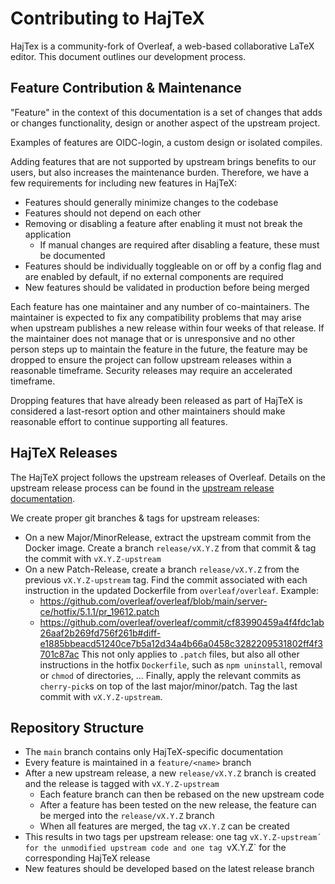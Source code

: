 # Contributing to HajTeX

HajTex is a community-fork of Overleaf, a web-based collaborative LaTeX editor.
This document outlines our development process.

## Feature Contribution & Maintenance

"Feature" in the context of this documentation is a set of changes that adds or changes functionality,
design or another aspect of the upstream project.

Examples of features are OIDC-login, a custom design or isolated compiles.

Adding features that are not supported by upstream brings benefits to our users, but also increases
the maintenance burden.
Therefore, we have a few requirements for including new features in HajTeX:

- Features should generally minimize changes to the codebase
- Features should not depend on each other
- Removing or disabling a feature after enabling it must not break the application
  - If manual changes are required after disabling a feature, these must be documented
- Features should be individually toggleable on or off by a config flag and are enabled by default, if no external components are required
- New features should be validated in production before being merged

Each feature has one maintainer and any number of co-maintainers.
The maintainer is expected to fix any compatibility problems that may arise when
upstream publishes a new release within four weeks of that release.
If the maintainer does not manage that or is unresponsive and
no other person steps up to maintain the feature in the future,
the feature may be dropped to ensure the project can follow upstream releases within a reasonable timeframe.
Security releases may require an accelerated timeframe.

Dropping features that have already been released as part of HajTeX is considered a last-resort option
and other maintainers should make reasonable effort to continue supporting all features.

## HajTeX Releases

The HajTeX project follows the upstream releases of Overleaf. Details on the
upstream release process can be found in the [upstream release documentation](docs/upstream_releases.md).

We create proper git branches & tags for upstream releases:

- On a new Major/MinorRelease, extract the upstream commit from the Docker image.
  Create a branch `release/vX.Y.Z` from that commit & tag the commit with `vX.Y.Z-upstream`
- On a new Patch-Release, create a branch `release/vX.Y.Z` from the previous `vX.Y.Z-upstream` tag.
  Find the commit associated with each instruction in the updated Dockerfile from `overleaf/overleaf`.
  Example:
    - https://github.com/overleaf/overleaf/blob/main/server-ce/hotfix/5.1.1/pr_19612.patch
    - https://github.com/overleaf/overleaf/commit/cf83990459a4f4fdc1ab26aaf2b269fd756f261b#diff-e1885bbeacd51240ce7b5a12d34a4b66a0458c3282209531802ff4f3701c87ac
  This not only applies to `.patch` files, but also all other instructions in the hotfix `Dockerfile`, such as `npm uninstall`, removal or `chmod` of directories, ...
  Finally, apply the relevant commits as `cherry-pick`s on top of the last major/minor/patch.
  Tag the last commit with `vX.Y.Z-upstream`.

## Repository Structure

- The `main` branch contains only HajTeX-specific documentation
- Every feature is maintained in a `feature/<name>` branch
- After a new upstream release, a new `release/vX.Y.Z` branch is created and the release is
  tagged with `vX.Y.Z-upstream`
  - Each feature branch can then be rebased on the new upstream code
  - After a feature has been tested on the new release, the feature can be merged into the
    `release/vX.Y.Z` branch
  - When all features are merged, the tag `vX.Y.Z` can be created
- This results in two tags per upstream release: one tag `vX.Y.Z-upstream´ for the unmodified
  upstream code and one tag `vX.Y.Z` for the corresponding HajTeX release
- New features should be developed based on the latest release branch
